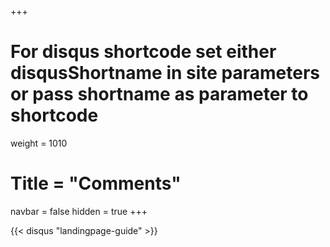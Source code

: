 +++
# For disqus shortcode set either disqusShortname in site parameters or pass shortname as parameter to shortcode
weight = 1010
# Title = "Comments"
navbar = false
hidden = true
+++

{{< disqus "landingpage-guide" >}}
